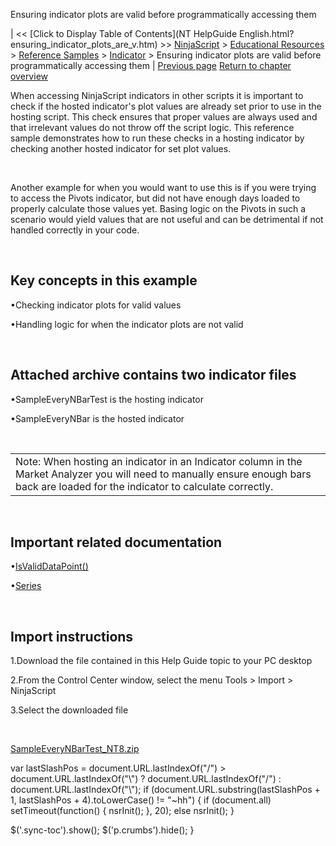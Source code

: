 ﻿










 


Ensuring indicator plots are valid before programmatically accessing them







| &lt;&lt; [Click to Display Table of Contents](NT HelpGuide English.html?ensuring_indicator_plots_are_v.htm) &gt;&gt;
 [NinjaScript](ninjascript.htm) &gt; [Educational Resources](educational_resources.htm) &gt; [Reference Samples](reference_samples.htm) &gt; [Indicator](indicator2.htm) &gt;
Ensuring indicator plots are valid before programmatically accessing them | [Previous page](draw_objects.htm)
[Return to chapter overview](indicator2.htm)










When accessing NinjaScript indicators in other scripts it is important to check if the hosted indicator's plot values are already set prior to use in the hosting script. This check ensures that proper values are always used and that irrelevant values do not throw off the script logic. This reference sample demonstrates how to run these checks in a hosting indicator by checking another hosted indicator for set plot values.


 


Another example for when you would want to use this is if you were trying to access the Pivots indicator, but did not have enough days loaded to properly calculate those values yet. Basing logic on the Pivots in such a scenario would yield values that are not useful and can be detrimental if not handled correctly in your code.


 


Key concepts in this example
----------------------------


•Checking indicator plots for valid values

•Handling logic for when the indicator plots are not valid

 


Attached archive contains two indicator files
---------------------------------------------


•SampleEveryNBarTest is the hosting indicator

•SampleEveryNBar is the hosted indicator

 




|  |
| --- |
| Note: When hosting an indicator in an Indicator column in the Market Analyzer you will need to manually ensure enough bars back are loaded for the indicator to calculate correctly. |



 


Important related documentation
-------------------------------


•[IsValidDataPoint()](isvaliddatapoint.htm)

•[Series](seriest.htm)

 


Import instructions
-------------------


1.Download the file contained in this Help Guide topic to your PC desktop

2.From the Control Center window, select the menu Tools &gt; Import &gt; NinjaScript

3.Select the downloaded file

 


[SampleEveryNBarTest\_NT8.zip](https://ninjatrader.com/support/helpGuides/nt8/samples/SampleEveryNBarTest_NT8.zip)





 
 var lastSlashPos = document.URL.lastIndexOf("/") &gt; document.URL.lastIndexOf("\\") ? document.URL.lastIndexOf("/") : document.URL.lastIndexOf("\\");
 if (document.URL.substring(lastSlashPos + 1, lastSlashPos + 4).toLowerCase() != "~hh") {
 if (document.all) setTimeout(function() {
 nsrInit();
 }, 20);
 else nsrInit();
 }
 
 
 $('.sync-toc').show();
 $('p.crumbs').hide();
 }
 
 
 



